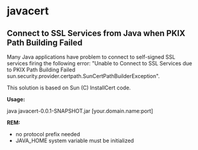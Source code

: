 javacert
========

Connect to SSL Services from Java when PKIX Path Building Failed
----------------------------------------------------------------

Many Java applications have problem to connect to self-signed SSL services firing the following error: "Unable to Connect to SSL Services due to PKIX Path Building Failed sun.security.provider.certpath.SunCertPathBuilderException".

This solution is based on Sun (C) InstallCert code.

**Usage:**

   java javacert-0.0.1-SNAPSHOT.jar [your.domain.name:port]
   
**REM:**
- no protocol prefix needed
- JAVA_HOME system variable must be initialized
   
